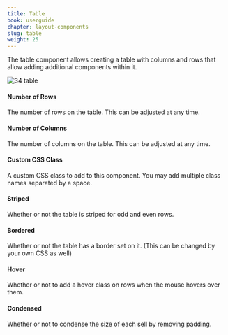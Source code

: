 ```yaml
---
title: Table
book: userguide
chapter: layout-components
slug: table
weight: 25
---
```

The table component allows creating a table with columns and rows that allow adding additional components within it.

![34 table](https://cloud.githubusercontent.com/assets/13321142/13097237/304f9f58-d4e5-11e5-9e8a-b1becba739fc.png)

#### Number of Rows

The number of rows on the table. This can be adjusted at any time.

#### Number of Columns

The number of columns on the table. This can be adjusted at any time.

#### Custom CSS Class

A custom CSS class to add to this component. You may add multiple class names separated by a space.

#### Striped

Whether or not the table is striped for odd and even rows.

#### Bordered

Whether or not the table has a border set on it. (This can be changed by your own CSS as well)

#### Hover

Whether or not to add a hover class on rows when the mouse hovers over them.

#### Condensed

Whether or not to condense the size of each sell by removing padding.
